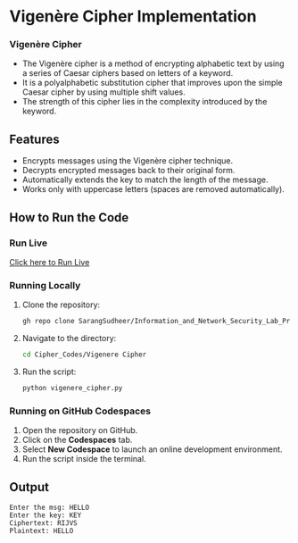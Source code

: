 # Vigenère Cipher Implementation

### Vigenère Cipher
- The Vigenère cipher is a method of encrypting alphabetic text by using a series of Caesar ciphers based on letters of a keyword.
- It is a polyalphabetic substitution cipher that improves upon the simple Caesar cipher by using multiple shift values.
- The strength of this cipher lies in the complexity introduced by the keyword.

## Features
- Encrypts messages using the Vigenère cipher technique.
- Decrypts encrypted messages back to their original form.
- Automatically extends the key to match the length of the message.
- Works only with uppercase letters (spaces are removed automatically).

## How to Run the Code

### Run Live
[Click here to Run Live](https://colab.research.google.com/drive/1dmeXx52QAguWlfhFCuS2RsiU1htrim89?usp=sharing)

### Running Locally
1. Clone the repository:
   ```sh
   gh repo clone SarangSudheer/Information_and_Network_Security_Lab_Programs
   ```
2. Navigate to the directory:
   ```sh
   cd Cipher_Codes/Vigenere Cipher
   ```
3. Run the script:
   ```sh
   python vigenere_cipher.py
   ```

### Running on GitHub Codespaces
1. Open the repository on GitHub.
2. Click on the **Codespaces** tab.
3. Select **New Codespace** to launch an online development environment.
4. Run the script inside the terminal.

## Output
```
Enter the msg: HELLO
Enter the key: KEY
Ciphertext: RIJVS
Plaintext: HELLO
```


